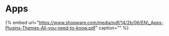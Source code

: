 # Apps
<!-- markdown-link-check-disable-next-line -->
{% embed url="https://www.shopware.com/media/pdf/14/2b/06/EN\_Apps-Plugins-Themes-All-you-need-to-know.pdf" caption="" %}

